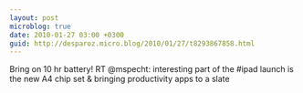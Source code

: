 ```yaml
---
layout: post
microblog: true
date: 2010-01-27 03:00 +0300
guid: http://desparoz.micro.blog/2010/01/27/t8293867858.html
---
```

Bring on 10 hr battery! RT @mspecht: interesting part of the #ipad launch is the new A4 chip set &amp; bringing productivity apps to a slate
